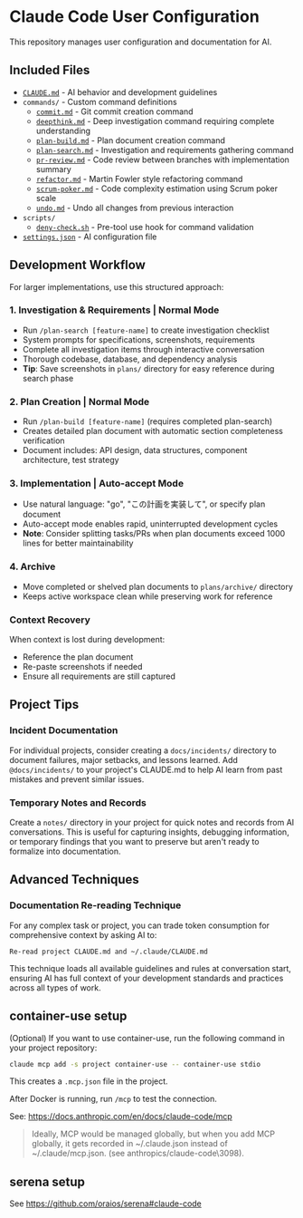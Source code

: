 # Claude Code User Configuration

This repository manages user configuration and documentation for AI.

## Included Files

- [`CLAUDE.md`](CLAUDE.md) - AI behavior and development guidelines
- `commands/` - Custom command definitions
  - [`commit.md`](commands/commit.md) - Git commit creation command
  - [`deepthink.md`](commands/deepthink.md) - Deep investigation command requiring complete understanding
  - [`plan-build.md`](commands/plan-build.md) - Plan document creation command
  - [`plan-search.md`](commands/plan-search.md) - Investigation and requirements gathering command
  - [`pr-review.md`](commands/pr-review.md) - Code review between branches with implementation summary
  - [`refactor.md`](commands/refactor.md) - Martin Fowler style refactoring command
  - [`scrum-poker.md`](commands/scrum-poker.md) - Code complexity estimation using Scrum poker scale
  - [`undo.md`](commands/undo.md) - Undo all changes from previous interaction
- `scripts/`
  - [`deny-check.sh`](scripts/deny-check.sh) - Pre-tool use hook for command validation
- [`settings.json`](settings.json) - AI configuration file


## Development Workflow

For larger implementations, use this structured approach:

### 1. Investigation & Requirements | Normal Mode
- Run `/plan-search [feature-name]` to create investigation checklist
- System prompts for specifications, screenshots, requirements
- Complete all investigation items through interactive conversation
- Thorough codebase, database, and dependency analysis
- **Tip**: Save screenshots in `plans/` directory for easy reference during search phase

### 2. Plan Creation | Normal Mode  
- Run `/plan-build [feature-name]` (requires completed plan-search)
- Creates detailed plan document with automatic section completeness verification
- Document includes: API design, data structures, component architecture, test strategy

### 3. Implementation | Auto-accept Mode
- Use natural language: "go", "この計画を実装して", or specify plan document
- Auto-accept mode enables rapid, uninterrupted development cycles
- **Note**: Consider splitting tasks/PRs when plan documents exceed 1000 lines for better maintainability

### 4. Archive
- Move completed or shelved plan documents to `plans/archive/` directory
- Keeps active workspace clean while preserving work for reference

### Context Recovery
When context is lost during development:
- Reference the plan document
- Re-paste screenshots if needed
- Ensure all requirements are still captured


## Project Tips

### Incident Documentation
For individual projects, consider creating a `docs/incidents/` directory to document failures, major setbacks, and lessons learned. Add `@docs/incidents/` to your project's CLAUDE.md to help AI learn from past mistakes and prevent similar issues.

### Temporary Notes and Records
Create a `notes/` directory in your project for quick notes and records from AI conversations. This is useful for capturing insights, debugging information, or temporary findings that you want to preserve but aren't ready to formalize into documentation.


## Advanced Techniques

### Documentation Re-reading Technique
For any complex task or project, you can trade token consumption for comprehensive context by asking AI to:
```
Re-read project CLAUDE.md and ~/.claude/CLAUDE.md
```
This technique loads all available guidelines and rules at conversation start, ensuring AI has full context of your development standards and practices across all types of work.


## container-use setup

(Optional) If you want to use container-use, run the following command in your project repository:

```bash
claude mcp add -s project container-use -- container-use stdio
```

This creates a `.mcp.json` file in the project.

After Docker is running, run `/mcp` to test the connection.

See: https://docs.anthropic.com/en/docs/claude-code/mcp

> Ideally, MCP would be managed globally, but when you add MCP globally, it gets recorded in ~/.claude.json instead of ~/.claude/mcp.json. (see anthropics/claude-code\3098).


## serena setup

See https://github.com/oraios/serena#claude-code
